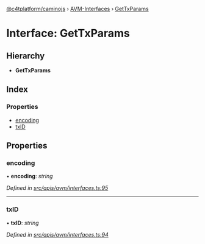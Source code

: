 [@c4tplatform/caminojs](../api.md) › [AVM-Interfaces](../modules/avm_interfaces.md) › [GetTxParams](avm_interfaces.gettxparams.md)

# Interface: GetTxParams

## Hierarchy

* **GetTxParams**

## Index

### Properties

* [encoding](avm_interfaces.gettxparams.md#encoding)
* [txID](avm_interfaces.gettxparams.md#txid)

## Properties

###  encoding

• **encoding**: *string*

*Defined in [src/apis/avm/interfaces.ts:95](https://github.com/chain4travel/caminojs/blob/8077d740/src/apis/avm/interfaces.ts#L95)*

___

###  txID

• **txID**: *string*

*Defined in [src/apis/avm/interfaces.ts:94](https://github.com/chain4travel/caminojs/blob/8077d740/src/apis/avm/interfaces.ts#L94)*
